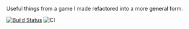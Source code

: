Useful things from a game I made refactored into a more general form.

[![Build Status](https://travis-ci.org/OMGtechy/lab.svg?branch=master)](https://travis-ci.org/OMGtechy/lab)
![CI](https://github.com/OMGtechy/lab/workflows/CI/badge.svg)
